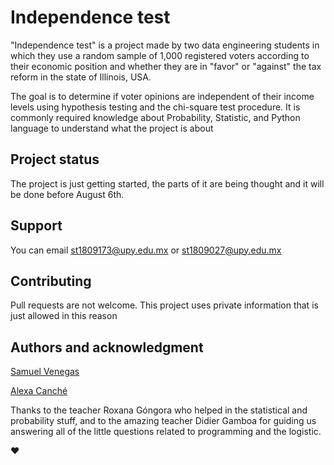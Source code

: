 # Independence test

"Independence test" is a project made by two data engineering students in which they use a random sample of 1,000 registered voters according to their economic position and whether they are in "favor" or "against" the tax reform in the state of Illinois, USA.

The goal is to determine if voter opinions are independent of their income levels using hypothesis testing and the chi-square test procedure. It is commonly required knowledge about Probability, Statistic, and Python language to understand what the project is about


## Project status
The project is just getting started, the parts of it are being thought and it will be done before August 6th. 


## Support
You can email st1809173@upy.edu.mx or st1809027@upy.edu.mx


## Contributing
Pull requests are not welcome. This project uses private information that is just allowed in this reason


## Authors and acknowledgment
[Samuel Venegas](https://github.com/Sam9Ves3)

[Alexa Canché](https://github.com/alexacanche)

Thanks to the teacher Roxana Góngora who helped in the statistical and probability stuff, and to the amazing teacher Didier Gamboa for guiding us answering all of the little questions related to programming and the logistic.

❤
